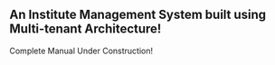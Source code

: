 ## An Institute Management System built using Multi-tenant Architecture!
Complete Manual Under Construction!
